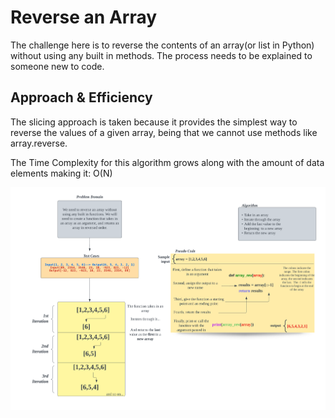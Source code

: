 # Reverse an Array

The challenge here is to reverse the contents of an array(or list in Python) without using any built in methods. The process needs to be explained to someone new to code.

## Approach & Efficiency

The slicing approach is taken because it provides the simplest way to reverse the values of a given array, being that we cannot use methods like array.reverse.

The Time Complexity for this algorithm grows along with the amount of data elements making it: O(N)

![Code Challenge Whiteboard](Array-reverse.png)
